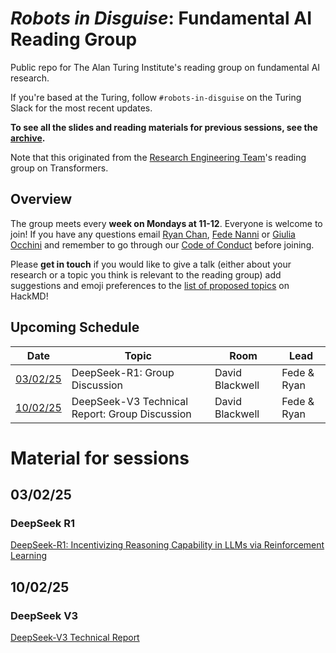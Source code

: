 # _Robots in Disguise_: Fundamental AI Reading Group

Public repo for The Alan Turing Institute's reading group on fundamental AI research.

If you're based at the Turing, follow `#robots-in-disguise` on the Turing Slack for the most recent updates.

**To see all the slides and reading materials for previous sessions, see the [archive](PREVIOUS.md).**

Note that this originated from the [Research Engineering Team](https://www.turing.ac.uk/research-engineering)'s reading group on Transformers.

## Overview

The group meets every <b>week on Mondays at 11-12</b>. Everyone is welcome to join! If you have any questions email [Ryan Chan](mailto:rchan@turing.ac.uk), [Fede Nanni](mailto:fnanni@turing.ac.uk) or [Giulia Occhini](go292@cam.ac.uk) and remember to go through our [Code of Conduct](CodeOfConduct.md) before joining.

Please **get in touch** if you would like to give a talk (either about your research or a topic you think is relevant to the reading group) add suggestions and emoji preferences to the [list of proposed topics](https://hackmd.io/4zHl_1G6Se-yumHTN48dqg?both) on HackMD!

## Upcoming Schedule

|Date | Topic | Room | Lead |
| --- | ----- | ---- | ---- |
| [03/02/25](#030225) | DeepSeek-R1: Group Discussion | David Blackwell | Fede & Ryan |
| [10/02/25](#100225) | DeepSeek-V3 Technical Report: Group Discussion | David Blackwell | Fede & Ryan |

# Material for sessions

## 03/02/25
### DeepSeek R1

[DeepSeek-R1: Incentivizing Reasoning Capability in LLMs via Reinforcement Learning](https://arxiv.org/pdf/2501.12948)

## 10/02/25
### DeepSeek V3

[DeepSeek-V3 Technical Report](https://arxiv.org/abs/2412.19437)

